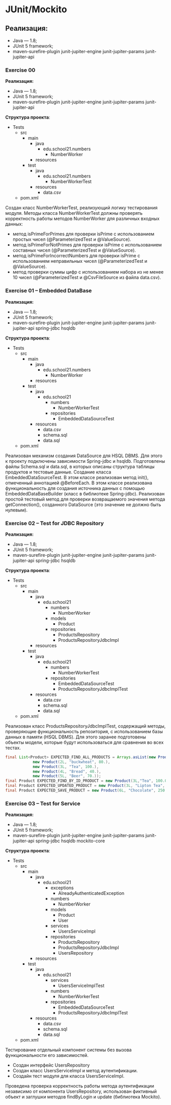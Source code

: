 # JUnit/Mockito

## Реализация:
- Java — 1.8;
- JUnit 5 framework;
- maven-surefire-plugin
  junit-jupiter-engine
  junit-jupiter-params
  junit-jupiter-api

### Exercise 00
**Реализация:**
- Java — 1.8;
- JUnit 5 framework;
- maven-surefire-plugin
  junit-jupiter-engine
  junit-jupiter-params
  junit-jupiter-api

**Структура проекта**:
- Tests
    - src
        - main
            - java
                - edu.school21.numbers
                    - NumberWorker
            - resources
        - test
            - java
                - edu.school21.numbers
                    - NumberWorkerTest
            - resources
                -	data.csv
    - pom.xml

Создан класс NumberWorkerTest, реализующий логику тестирования модуля. Методы класса NumberWorkerTest должны проверять корректность работы методов NumberWorker для различных входных данных:
- метод isPrimeForPrimes для проверки isPrime с использованием простых чисел (@ParameterizedTest и @ValueSource).
- метод isPrimeForNotPrimes для проверки isPrime с использованием составных чисел (@ParameterizedTest и @ValueSource).
- метод isPrimeForIncorrectNumbers для проверки isPrime с использованием неправильных чисел (@ParameterizedTest и @ValueSource).
- метод проверки суммы цифр с использованием набора из не менее 10 чисел (@ParameterizedTest и @CsvFileSource из файла data.csv).

### Exercise 01 – Embedded DataBase
**Реализация:**
- Java — 1.8;
- JUnit 5 framework;
- maven-surefire-plugin
  junit-jupiter-engine
  junit-jupiter-params
  junit-jupiter-api
  spring-jdbc
  hsqldb

**Структура проекта**:
- Tests
    - src
        - main
            - java
                - edu.school21.numbers
                    - NumberWorker
            - resources
        - test
            - java
                - edu.school21
                    - numbers
                        - NumberWorkerTest
                    - repositories
                        - EmbeddedDataSourceTest
            - resources
                -	data.csv
                -	schema.sql
                -	data.sql
    - pom.xml

Реализован механизм создания DataSource для HSQL DBMS. Для этого к проекту подключены зависимости Spring-jdbc и hsqldb. Подготовлены файлы Schema.sql и data.sql, в которых описаны структура таблицы продуктов и тестовые данные.
Создание класса EmbeddedDataSourceTest. В этом классе реализован метод init(), отмеченный аннотацией @BeforeEach. В этом классе реализована функциональность для создания источника данных с помощью EmbeddedDataBaseBuilder (класс в библиотеке Spring-jdbc).
Реализован простой тестовый метод для проверки возвращаемого значения метода getConnection(), созданного DataSource (это значение не должно быть нулевым).

### Exercise 02 – Test for JDBC Repository
**Реализация:**
- Java — 1.8;
- JUnit 5 framework;
- maven-surefire-plugin
  junit-jupiter-engine
  junit-jupiter-params
  junit-jupiter-api
  spring-jdbc
  hsqldb

**Структура проекта**:
- Tests
    - src
        - main
            - java
                - edu.school21
                    - numbers
                        - NumberWorker
                    - models
                        - Product
                    - repositories
                        - ProductsRepository
                        - ProductsRepositoryJdbcImpl
            - resources
        - test
            - java
                - edu.school21
                    - numbers
                        - NumberWorkerTest
                    - repositories
                        - EmbeddedDataSourceTest
                        - ProductsRepositoryJdbcImplTest
            - resources
                -	data.csv
                -	schema.sql
                -	data.sql
    - pom.xml

Реализован класс ProductsRepositoryJdbcImplTest, содержащий методы, проверяющие функциональность репозитория, с использованием базы данных в памяти (HSQL DBMS).
Для этого заранее подготовены объекты модели, которые будут использоваться для сравнения во всех тестах.
```java
final List<Product> EXPECTED_FIND_ALL_PRODUCTS = Arrays.asList(new Product(1L, "Ches", 200.),
            new Product(2L, "buckwheat", 80.),
            new Product(3L, "Tea", 100.),
            new Product(4L, "Bread", 40.),
            new Product(5L, "Beer", 70.));
final Product EXPECTED_FIND_BY_ID_PRODUCT = new Product(3L,"Tea", 100.0);
final Product EXPECTED_UPDATED_PRODUCT = new Product(3L, "Lipton Tea", 230.);
final Product EXPECTED_SAVE_PRODUCT = new Product(6L, "Chocolate", 250.);
```

### Exercise 03 – Test for Service
**Реализация:**
- Java — 1.8;
- JUnit 5 framework;
- maven-surefire-plugin
  junit-jupiter-engine
  junit-jupiter-params
  junit-jupiter-api
  spring-jdbc
  hsqldb
  mockito-core

**Структура проекта**:
- Tests
    - src
        - main
            - java
                - edu.school21
                    - exceptions
                        - AlreadyAuthenticatedException
                    - numbers
                        - NumberWorker
                    - models
                        - Product
                        - User
                    - services
                        - UsersServiceImpl
                    - repositories
                        - ProductsRepository
                        - ProductsRepositoryJdbcImpl
                        - UsersRepository
            - resources
        - test
            - java
                - edu.school21
                    - services
                        - UsersServiceImplTest
                    - numbers
                        - NumberWorkerTest
                    - repositories
                        - EmbeddedDataSourceTest
                        - ProductsRepositoryJdbcImplTest
            - resources
                -	data.csv
                -	schema.sql
                -	data.sql
    - pom.xml

Тестирование отдельный компонент системы без вызова функциональности его зависимостей.
- Создан интерфейс UsersRepository
- Создан класс UsersServiceImpl и метод аутентификации.
- Создайн тест модуля для класса UsersServiceImpl.

Проведена проверка корректность работы метода аутентификации независимо от компонента UsersRepository, использован фиктивный объект и заглушки методов findByLogin и update (библиотека Mockito).

